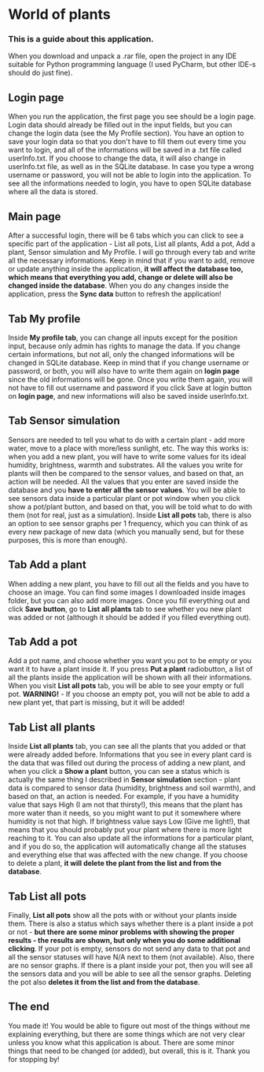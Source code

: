 # World of plants

### This is a guide about this application.

When you download and unpack a .rar file, open the project in any IDE suitable for Python programming language (I used PyCharm, but other IDE-s should do just fine).

## **Login page**

When you run the application, the first page you see should be a login page. Login data should already be filled out in the input fields, but you can change the login data (see the My Profile section). You have an option to save your login data so that you don't have to fill them out every time you want to login, and all of the informations will be saved in a .txt file called userInfo.txt. If you choose to change the data, it will also change in userInfo.txt file, as well as in the SQLite database. In case you type a wrong username or password, you will not be able to login into the application. To see all the informations needed to login, you have to open SQLite database where all the data is stored.

## **Main page**

After a successful login, there will be 6 tabs which you can click to see a specific part of the application - List all pots, List all plants, Add a pot, Add a plant, Sensor simulation and My Profile. I will go through every tab and write all the necessary informations. Keep in mind that if you want to add, remove or update anything inside the application, **it will affect the database too, which means that everything you add, change or delete will also be changed inside the database**. When you do any changes inside the application, press the **Sync data** button to refresh the application!

## **Tab My profile**

Inside **My profile tab**, you can change all inputs except for the position input, because only admin has rights to manage the data. If you change certain informations, but not all, only the changed informations will be changed in SQLite database. Keep in mind that if you change username or password, or both, you will also have to write them again on **login page** since the old informations will be gone. Once you write them again, you will not have to fill out username and password if you click Save at login button on **login page**, and new informations will also be saved inside userInfo.txt.

## **Tab Sensor simulation**

Sensors are needed to tell you what to do with a certain plant - add more water, move to a place with more/less sunlight, etc. The way this works is: when you add a new plant, you will have to write some values for its ideal humidity, brightness, warmth and substrates. All the values you write for plants will then be compared to the sensor values, and based on that, an action will be needed. All the values that you enter are saved inside the database and you **have to enter all the sensor values**. You will be able to see sensors data inside a particular plant or pot window when you click show a pot/plant button, and based on that, you will be told what to do with them (not for real, just as a simulation). Inside **List all pots** tab, there is also an option to see sensor graphs per 1 frequency, which you can think of as every new package of new data (which you manually send, but for these purposes, this is more than enough).

## **Tab Add a plant**

When adding a new plant, you have to fill out all the fields and you have to choose an image. You can find some images I downloaded inside images folder, but you can also add more images. Once you fill everything out and click **Save button**, go to **List all plants** tab to see whether you new plant was added or not (although it should be added if you filled everything out).

## **Tab Add a pot**

Add a pot name, and choose whether you want you pot to be empty or you want it to have a plant inside it. If you press **Put a plant** radiobutton, a list of all the plants inside the application will be shown with all their informations. When you visit **List all pots** tab, you will be able to see your empty or full pot. **WARNING!** - If you choose an empty pot, you will not be able to add a new plant yet, that part is missing, but it will be added!

## **Tab List all plants**

Inside **List all plants** tab, you can see all the plants that you added or that were already added before. Informations that you see in every plant card is the data that was filled out during the process of adding a new plant, and when you click a **Show a plant** button, you can see a status which is actually the same thing I described in **Sensor simulation** section - plant data is compared to sensor data (humidity, brightness and soil warmth), and based on that, an action is needed. For example, if you have a humidity value that says High (I am not that thirsty!), this means that the plant has more water than it needs, so you might want to put it somewhere where humidity is not that high. If brightness value says Low (Give me light!), that means that you should probably put your plant where there is more light reaching to it. You can also update all the informations for a particular plant, and if you do so, the application will automatically change all the statuses and everything else that was affected with the new change. If you choose to delete a plant, **it will delete the plant from the list and from the database**.

## **Tab List all pots**

Finally, **List all pots** show all the pots with or without your plants inside them. There is also a status which says whether there is a plant inside a pot or not - **but there are some minor problems with showing the proper results - the results are shown, but only when you do some additional clicking**. If your pot is empty, sensors do not send any data to that pot and all the sensor statuses will have N/A next to them (not available). Also, there are no sensor graphs. If there is a plant inside your pot, then you will see all the sensors data and you will be able to see all the sensor graphs. Deleting the pot also **deletes it from the list and from the database**.

## **The end**

You made it! You would be able to figure out most of the things without me explaining everything, but there are some things which are not very clear unless you know what this application is about. There are some minor things that need to be changed (or added), but overall, this is it. Thank you for stopping by!
